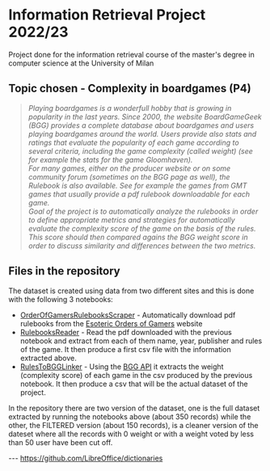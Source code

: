 # Information Retrieval Project 2022/23

Project done for the information retrieval course of the master's degree in computer science at the University of Milan

## Topic chosen - Complexity in boardgames (P4)

> *Playing boardgames is a wonderfull hobby that is growing in popularity in the last years. Since 2000, the website BoardGameGeek (BGG) 
provides a complete database about boardgames and users playing boardgames around the world. Users provide also stats and ratings that 
evaluate the popularity of each game according to several criteria, including the game complexity (called weight) (see for example the 
stats for the game Gloomhaven).  
> For many games, either on the producer website or on some community forum (sometimes on the BGG page as well), the Rulebook is also available. 
See for example the games from GMT games that usually provide a pdf rulebook downloadable for each game.  
> Goal of the project is to automatically analyze the rulebooks in order to define appropriate metrics and strategies for automatically evaluate 
the complexity score of the game on the basis of the rules.  
> This score should then compared agains the BGG weight score in order to discuss similarity and differences between the two metrics.*

## Files in the repository

The dataset is created using data from two different sites and this is done with the following 3 notebooks:

- [OrderOfGamersRulebooksScraper](OrderOfGamersRulebooksScraper.ipynb) - Automatically download pdf rulebooks from the [Esoteric Orders of Gamers](https://www.orderofgamers.com/games/) website
- [RulebooksReader](RulebooksReader.ipynb) - Read the pdf downloaded with the previous notebook and extract from each of them name, year, publisher and rules of the game. It then produce a first csv file with the information extracted above.
- [RulesToBGGLinker](RulesToBGGLinker.ipynb) - Using the [BGG API](https://boardgamegeek.com/wiki/page/BGG_XML_API#) it extracts the weight (complexity score) of each game in the csv produced by the previous notebook. It then produce a csv that will be the actual dataset of the project.

In the repository there are two version of the dataset, one is the full dataset extracted by running the notebooks above (about 350 records) while the other, the FILTERED version (about 150 records), is a cleaner version of the dateset where all the records with 0 weight or with a weight voted by less than 50 user have been cut off.

--- https://github.com/LibreOffice/dictionaries
